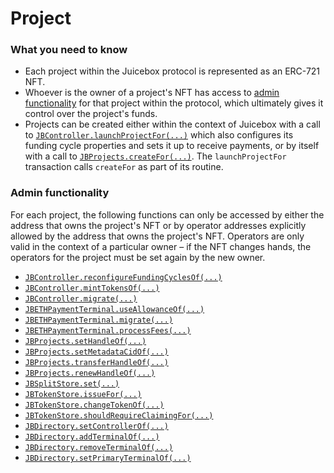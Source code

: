 # Project

### What you need to know

* Each project within the Juicebox protocol is represented as an ERC-721 NFT.&#x20;
* Whoever is the owner of a project's NFT has access to [admin functionality](project.md#project-admin) for that project within the protocol, which ultimately gives it control over the project's funds.&#x20;
* Projects can be created either within the context of Juicebox with a call to [`JBController.launchProjectFor(...)`](../../../protocol/specifications/contracts/or-controllers/jbcontroller/write/launchprojectfor.md) which also configures its funding cycle properties and sets it up to receive payments, or by itself with a call to [`JBProjects.createFor(...)`](../../../protocol/specifications/contracts/jbprojects/write/createfor.md).  The `launchProjectFor` transaction calls `createFor` as part of its routine.

### Admin functionality

For each project, the following functions can only be accessed by either the address that owns the project's NFT or by operator addresses explicitly allowed by the address that owns the project's NFT. Operators are only valid in the context of a particular owner – if the NFT changes hands, the operators for the project must be set again by the new owner.

* [`JBController.reconfigureFundingCyclesOf(...)`](../../../protocol/specifications/contracts/or-controllers/jbcontroller/write/reconfigurefundingcyclesof.md)
* [`JBController.mintTokensOf(...)`](../../../protocol/specifications/contracts/or-controllers/jbcontroller/write/minttokensof.md)
* [`JBController.migrate(...)`](../../../protocol/specifications/contracts/or-controllers/jbcontroller/write/migrate.md)
* [`JBETHPaymentTerminal.useAllowanceOf(...)`](../../../protocol/specifications/contracts/or-payment-terminals/jbethpaymentterminal/write/useallowanceof.md)
* [`JBETHPaymentTerminal.migrate(...)`](../../../protocol/specifications/contracts/or-payment-terminals/jbethpaymentterminal/write/migrate.md)
* [`JBETHPaymentTerminal.processFees(...)`](../../../protocol/specifications/contracts/or-payment-terminals/jbethpaymentterminal/write/processfees.md)
* [`JBProjects.setHandleOf(...)`](../../../protocol/specifications/contracts/jbprojects/write/sethandleof.md)
* [`JBProjects.setMetadataCidOf(...)`](../../../protocol/specifications/contracts/jbprojects/write/setmetadatacidof.md)
* [`JBProjects.transferHandleOf(...)`](../../../protocol/specifications/contracts/jbprojects/write/transferhandleof.md)
* [`JBProjects.renewHandleOf(...)`](../../../protocol/specifications/contracts/jbprojects/write/renewhandleof.md)
* [`JBSplitStore.set(...)`](../../../protocol/specifications/contracts/jbsplitstore/write/set.md)
* [`JBTokenStore.issueFor(...)`](../../../protocol/specifications/contracts/jbtokenstore/write/issuefor.md)
* [`JBTokenStore.changeTokenOf(...)`](../../../protocol/specifications/contracts/jbtokenstore/write/changetokenof.md)
* [`JBTokenStore.shouldRequireClaimingFor(...)`](../../../protocol/specifications/contracts/jbtokenstore/write/shouldrequireclaimingfor.md)
* [`JBDirectory.setControllerOf(...)`](../../../protocol/specifications/contracts/jbdirectory/write/setcontrollerof.md)
* [`JBDirectory.addTerminalOf(...)`](../../../protocol/specifications/contracts/jbdirectory/write/addterminalof.md)
* [`JBDirectory.removeTerminalOf(...)`](../../../protocol/specifications/contracts/jbdirectory/write/removeterminalof.md)
* [`JBDirectory.setPrimaryTerminalOf(...)`](../../../protocol/specifications/contracts/jbdirectory/write/setprimaryterminalof.md)

